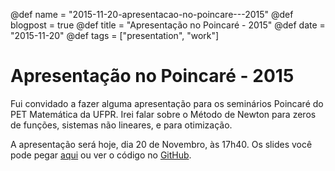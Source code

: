 @def name = "2015-11-20-apresentacao-no-poincare---2015"
@def blogpost = true
@def title = "Apresentação no Poincaré - 2015"
@def date = "2015-11-20"
@def tags = ["presentation", "work"]

# Apresentação no Poincaré - 2015


Fui convidado a fazer alguma apresentação para os seminários Poincaré do PET
Matemática da UFPR.
Irei falar sobre o Método de Newton para zeros de funções, sistemas não
lineares, e para otimização.

A apresentação será hoje, dia 20 de Novembro, às 17h40. Os slides você pode
pegar [aqui]({{prepath}}/assets/pres-poincare-2015.pdf) ou ver o código no
[GitHub](https://github.com/abelsiqueira/pres-poincare-2015).

